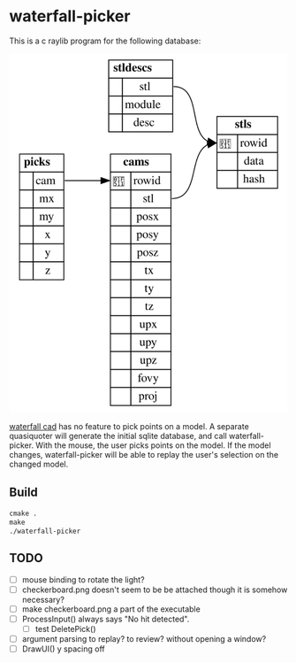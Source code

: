 # waterfall-picker

This is a c raylib program for the following database:

![schema](schema.svg)

[waterfall cad](https://github.com/joe-warren/opencascade-hs#readme) has no
feature to pick points on a model. A separate quasiquoter will generate the
initial sqlite database, and call waterfall-picker. With the mouse, the user
picks points on the model. If the model changes, waterfall-picker will be able
to replay the user's selection on the changed model.

## Build

    cmake .
    make
    ./waterfall-picker

## TODO

- [ ] mouse binding to rotate the light?
- [ ] checkerboard.png doesn't seem to be be attached though it is somehow necessary?
- [ ] make checkerboard.png a part of the executable
- [ ] ProcessInput() always says "No hit detected".
  - [ ] test DeletePick()
- [ ] argument parsing to replay? to review? without opening a window?
- [ ] DrawUI() y spacing off
